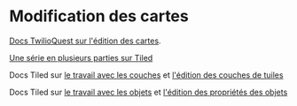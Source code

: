 # Modification des cartes

[Docs TwilioQuest sur l'édition des cartes](https://twilioquest.github.io/extension-docs/guide/maps.html#how-to-use-tiled).

[Une série en plusieurs parties sur Tiled](https://gamefromscratch.com/tiled-map-editor-tutorial-series/)

Docs Tiled sur [le travail avec les couches](https://doc.mapeditor.org/fr/stable/manual/objects/) et [l'édition des couches de tuiles](https://doc.mapeditor.org/fr/stable/manual/editing-tile-layers/)

Docs Tiled sur [le travail avec les objets](https://doc.mapeditor.org/fr/stable/manual/layers/) et [l'édition des propriétés des objets](https://doc.mapeditor.org/fr/stable/manual/custom-properties/)
